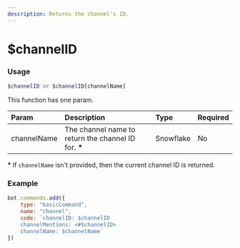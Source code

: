 ```yaml
---
description: Returns the channel's ID.
---
```


# $channelID
### Usage
```php
$channelID or $channelID[channelName]
```
This function has one param.

| Param | Description | Type | Required |
| :--- | :--- | :--- | :--- |
| channelName | The channel name to return the channel ID for. **\*** | Snowflake | No |
**\*** If `channelName` isn't provided, then the current channel ID is returned.

### Example
```javascript
bot.commands.add({
    type: "basicCommand",
    name: "channel",
    code: `channelID: $channelID
    channelMentions: <#$channelID>
    channelName: $channelName`
})
```
